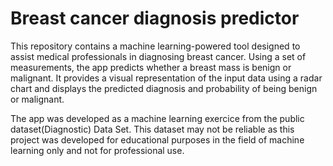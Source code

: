 # Breast cancer diagnosis predictor 
This repository contains a machine learning-powered tool designed to assist medical professionals in diagnosing breast cancer. Using a set of measurements, the app predicts whether a breast mass is benign or malignant. It provides a visual representation of the input data using a radar chart and displays the predicted diagnosis and probability of being benign or malignant.


The app was developed as a machine learning exercice from the public dataset(Diagnostic) Data Set. This dataset may not be reliable as this project was developed for educational purposes in the field of machine learning only and not for professional use.


